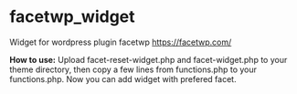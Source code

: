 # facetwp_widget
Widget for wordpress plugin facetwp https://facetwp.com/

<strong>How to use:</strong>
Upload facet-reset-widget.php and facet-widget.php to your theme directory, then copy a few lines from functions.php to your functions.php. Now you can add widget with prefered facet.
